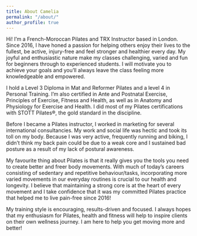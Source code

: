 ```yaml
---
title: About Camelia
permalink: "/about/"
author_profile: true
---
```


Hi! I’m a French-Moroccan Pilates and TRX Instructor based in London. Since 2016, I have honed a passion for helping others enjoy their lives to the fullest, be active, injury-free and feel stronger and healthier every day. My joyful and enthusiastic nature make my classes challenging, varied and fun for beginners through to experienced students. I will motivate you to achieve your goals and you’ll always leave the class feeling more knowledgeable and empowered.


I hold a Level 3 Diploma in Mat and Reformer Pilates and a level 4 in Personal Training. I’m also certified in Ante and Postnatal Exercise, Principles of Exercise, Fitness and Health, as well as in Anatomy and Physiology for Exercise and Health. I did most of my Pilates certifications with STOTT Pilates®, the gold standard in the discipline. 


Before I became a Pilates instructor, I worked in marketing for several international consultancies. My work and social life was hectic and took its toll on my body. Because I was very active, frequently running and biking, I didn’t think my back pain could be due to a weak core and I sustained bad posture as a result of my lack of postural awareness.


My favourite thing about Pilates is that it really gives you the tools you need to create better and freer body movements. With much of today’s careers consisting of sedentary and repetitive behaviour/tasks, incorporating more varied movements in our everyday routines is crucial to our health and longevity. I believe that maintaining a strong core is at the heart of every movement and I take confidence that it was my committed Pilates practice that helped me to live pain-free since 2016!


My training style is encouraging, results-driven and focused. I always hopes that my enthusiasm for Pilates, health and fitness will help to inspire clients on their own wellness journey. I am here to help you get moving more and better!

